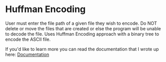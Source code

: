 # Huffman Encoding
User must enter the file path of a given file they wish to encode. Do NOT delete or move the files
that are created or else the program will be unable to decode the file.
Uses Huffman Encoding approach with a binary tree to encode the ASCII file.

If you'd like to learn more you can read the documentation that I wrote up here: 
[Documentation](https://github.com/JoshuaEstrada329/Huffman-Encoding/blob/master/CSCI312_Project/Huffman%20Encoding%20Project%20Docuementation.pdf)
